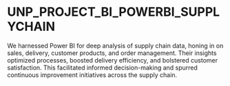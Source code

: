 # UNP_PROJECT_BI_POWERBI_SUPPLYCHAIN
We harnessed Power BI for deep analysis of supply chain data, honing in on sales, delivery, customer products, and order management. Their insights optimized processes, boosted delivery efficiency, and bolstered customer satisfaction. This facilitated informed decision-making and spurred continuous improvement initiatives across the supply chain.
